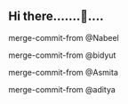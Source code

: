 ## Hi there.......👋....

merge-commit-from @Nabeel

merge-commit-from @bidyut

merge-commit-from @Asmita

merge-commit-from @aditya



